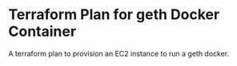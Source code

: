 # Terraform Plan for geth Docker Container
A terraform plan to provision an EC2 instance to run a geth docker.
